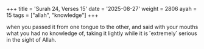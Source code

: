 +++
title = 'Surah 24, Verses 15'
date = '2025-08-27'
weight = 2806
ayah = 15
tags = ["allah", "knowledge"]
+++

when you passed it from one tongue to the other, and said with your mouths what you had no knowledge of, taking it lightly while it is ˹extremely˺ serious in the sight of Allah.